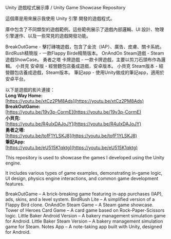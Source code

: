 Unity 遊戲程式展示庫 / Unity Game Showcase Repository

這個庫是用來展示我使用 Unity 引擎 開發的遊戲程式。

庫中包含了不同類型的遊戲範例。這些範例展示了遊戲內部邏輯、UI 設計、物理引擎運作、以及一些常見的遊戲開發功能。

BreakOutGame - 擊打磚塊遊戲，包含了金流（IAP）、廣告、皮膚、關卡系統。
BirdRush精簡版 - 一款Flappy Birde精簡版本。
OnAndOn Steam遊戲 - Steam遊戲ShowCase。
勇者之塔 卡牌遊戲 - 一款卡牌遊戲，主要以剪刀石頭布作為邏輯。
小貝克 安卓版 - 經營麵包店養成遊戲，安卓版本。
小貝克 Steam版本 - 經營麵包店養成遊戲，Steam版本。
筆記app - 使用Unity做成的筆記app，適用於安卓平台。

以下是遊戲的影片連接：  
**Long Way Home:**  
[https://youtu.be/xtCz2PM8Ads](https://youtu.be/xtCz2PM8Ads)  
**BreakOutGame:**  
[https://youtu.be/19v3p-CormE](https://youtu.be/19v3p-CormE)  
**小貝克:**  
[https://youtu.be/R4uIxDAJoJY](https://youtu.be/R4uIxDAJoJY)  
**勇者之塔:**  
[https://youtu.be/tofF1YLSKJ8](https://youtu.be/tofF1YLSKJ8)  
**筆記App:**  
[https://youtu.be/eU515K1qktg](https://youtu.be/eU515K1qktg)  


This repository is used to showcase the games I developed using the Unity engine.

It includes various types of game examples, demonstrating in-game logic, UI design, physics engine interactions, and common game development features.

BreakOutGame – A brick-breaking game featuring in-app purchases (IAP), ads, skins, and a level system.
BirdRush Lite – A simplified version of a Flappy Bird clone.
OnAndOn Steam Game – A Steam game showcase.
Tower of Heroes Card Game – A card game based on Rock-Paper-Scissors logic.
Little Baker Android Version – A bakery management simulation game for Android.
Little Baker Steam Version – A bakery management simulation game for Steam.
Notes App – A note-taking app built with Unity, designed for Android.
